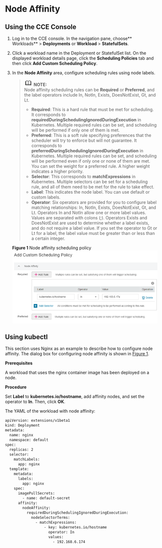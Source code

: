 # Node Affinity<a name="cce_01_0232"></a>

## Using the CCE Console<a name="section14975195565810"></a>

1.  Log in to the CCE console. In the navigation pane, choose** Workloads**  \>  **Deployments**  or  **Workload**  \>  **StatefulSets**.
2.  Click a workload name in the Deployment or StatefulSet list. On the displayed workload details page, click the  **Scheduling Policies**  tab and then click  **Add Custom Scheduling Policy**.
3.  In the  **Node Affinity**  area, configure scheduling rules using node labels.

    >![](public_sys-resources/icon-note.gif) **NOTE:**   
    >Node affinity scheduling rules can be  **Required**  or  **Preferred**, and the label operators include In, NotIn, Exists, DoesNotExist, Gt, and Lt.  
    >-   **Required**: This is a hard rule that must be met for scheduling. It corresponds to  **requiredDuringSchedulingIgnoredDuringExecution**  in Kubernetes. Multiple required rules can be set, and scheduling will be performed if only one of them is met.  
    >-   **Preferred**: This is a soft rule specifying preferences that the scheduler will try to enforce but will not guarantee. It corresponds to  **preferredDuringSchedulingIgnoredDuringExecution**  in Kubernetes. Multiple required rules can be set, and scheduling will be performed even if only one or none of them are met. You can set the weight for a preferred rule. A higher weight indicates a higher priority.  
    >-   **Selector**: This corresponds to  **matchExpressions**  in Kubernetes. Multiple selectors can be set for a scheduling rule, and all of them need to be met for the rule to take effect.  
    >-   **Label**: This indicates the node label. You can use default or custom labels.  
    >-   **Operator**: Six operators are provided for you to configure label matching relationships: In, NotIn, Exists, DoesNotExist, Gt, and Lt. Operators In and NotIn allow one or more label values. Values are separated with colons \(;\). Operators Exists and DoesNotExist are used to determine whether a label exists, and do not require a label value. If you set the operator to Gt or Lt for a label, the label value must be greater than or less than a certain integer.  

    **Figure  1**  Node affinity scheduling policy<a name="fig4460835131217"></a>  
    ![](figures/node-affinity-scheduling-policy.png "node-affinity-scheduling-policy")


## Using kubectl<a name="section9155952131619"></a>

This section uses Nginx as an example to describe how to configure node affinity. The dialog box for configuring node affinity is shown in  [Figure 1](#fig4460835131217).

**Prerequisites**

A workload that uses the nginx container image has been deployed on a node.

**Procedure**

Set  **Label**  to  **kubernetes.io/hostname**, add affinity nodes, and set the operator to  **In**. Then, click  **OK**.

The YAML of the workload with node affinity:

```
apiVersion: extensions/v1beta1
kind: Deployment
metadata:
  name: nginx
  namespace: default
spec:
  replicas: 2
  selector:
    matchLabels:
      app: nginx
  template:
    metadata:
      labels:
        app: nginx
    spec:
      imagePullSecrets:
        - name: default-secret
      affinity:
        nodeAffinity:
          requiredDuringSchedulingIgnoredDuringExecution:
            nodeSelectorTerms:
              - matchExpressions:
                  - key: kubernetes.io/hostname
                    operator: In
                    values:
                      - 192.168.6.174
```

